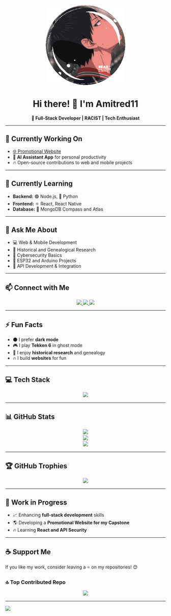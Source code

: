 <p align="center">
  <img src="https://raw.githubusercontent.com/Amitred11/Amitred11/master/a7098d7a4b4566d0a60504daeecb5a10-ezgif.com-optimize.gif" alt="GIF" width="250">
</p>

<h1 align="center">Hi there! 👋 I'm Amitred11</h1>

<p align="center"><b>🚀 Full-Stack Developer | RACIST | Tech Enthusiast</b></p>

---  

## 🔭 Currently Working On  
- [🌐 Promotional Website](https://github.com/Amitred11/PromotionalWebsite)  
- 📅 **AI Assistant App** for personal productivity  
- 🔥 Open-source contributions to web and mobile projects  

---  

## 🌱 Currently Learning  
- **Backend:** 🟢 Node.js, 🐍 Python  
- **Frontend:** ⚛️ React, React Native  
- **Database:** 🍃 MongoDB Compass and Atlas  

---  

## 💬 Ask Me About  
- 💻 Web & Mobile Development  
- 📜 Historical and Genealogical Research  
- 🔐 Cybersecurity Basics  
- 🔌 ESP32 and Arduino Projects  
- 🔗 API Development & Integration  

---  

## 📫 Connect with Me  
<p align="center">  
  <a href="https://www.linkedin.com/in/amadore-iii-leoncio-d-011841328/">  
    <img src="https://img.shields.io/badge/LinkedIn-blue?logo=linkedin&style=for-the-badge" />  
  </a>  
  <a href="https://www.facebook.com/leoncio.amadoreiii/">  
    <img src="https://img.shields.io/badge/Facebook-blue?logo=facebook&style=for-the-badge" />  
  </a>  
  <a href="https://github.com/Amitred11">  
    <img src="https://img.shields.io/badge/GitHub-181717?logo=github&style=for-the-badge" />  
  </a>  
</p>  

---  

## ⚡ Fun Facts  
- 🌑 I prefer **dark mode**  
- 🎮 I play **Tekken 6** in ghost mode  
- 📖 I enjoy **historical research** and genealogy  
- 🔥 I build **websites** for fun  

---  

## 💻 Tech Stack  
<p align="center">
  <img src="https://skillicons.dev/icons?i=c,cpp,cs,java,js,html,python,php,powershell,react,nodejs,express,mongodb,mysql,firebase,git,github,arduino&theme=dark" />
</p>

---  

## 📊 GitHub Stats  
<p align="center">  
  <img src="https://github-readme-stats.vercel.app/api?username=Amitred11&show_icons=true&theme=dark&hide_border=true" />  
  <br />  
  <img src="https://github-readme-stats.vercel.app/api/top-langs/?username=Amitred11&layout=compact&theme=dark&hide_border=true" />  
  <br />  
  <img src="https://streak-stats.demolab.com?user=Amitred11&theme=dark&hide_border=true&date_format=j%20M%5B%20Y%5D" />  
</p>  

---  

## 🏆 GitHub Trophies  
<p align="center">  
  <img src="https://github-profile-trophy.vercel.app/?username=Amitred11&theme=darkhub&column=7" />  
</p>  

---  

## 🚀 Work in Progress  
- 📈 Enhancing **full-stack development** skills  
- 🌎 Developing a **Promotional Website for my Capstone**  
- 🔥 Learning **React and API Security**  

---  

## ☕ Support Me  
If you like my work, consider leaving a ⭐ on my repositories! 😊  

### 🔝 Top Contributed Repo  
<p align="center">
  <img src="https://github-contributor-stats.vercel.app/api?username=Amitred11&limit=5&theme=dark&combine_all_yearly_contributions=true" />
</p>

---  
[![](https://visitcount.itsvg.in/api?id=Amitred11&icon=2&color=1)](https://visitcount.itsvg.in)

